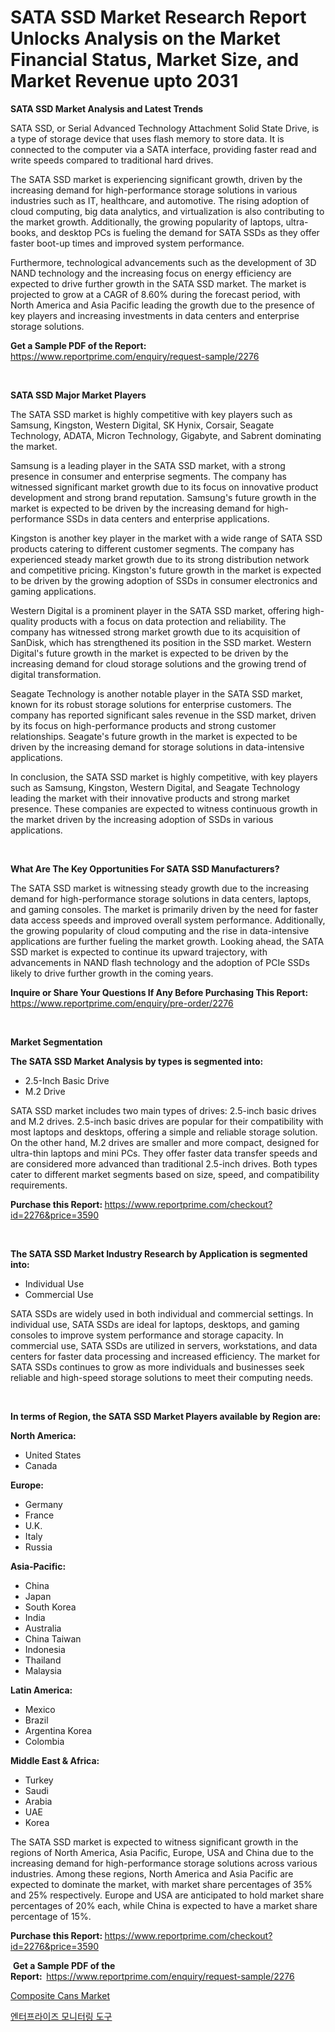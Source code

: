 <p><h1>SATA SSD Market Research Report Unlocks Analysis on the Market Financial Status, Market Size, and Market Revenue upto 2031</h1></p><p><strong>SATA SSD Market Analysis and Latest Trends</strong></p>
<p><p>SATA SSD, or Serial Advanced Technology Attachment Solid State Drive, is a type of storage device that uses flash memory to store data. It is connected to the computer via a SATA interface, providing faster read and write speeds compared to traditional hard drives.</p><p>The SATA SSD market is experiencing significant growth, driven by the increasing demand for high-performance storage solutions in various industries such as IT, healthcare, and automotive. The rising adoption of cloud computing, big data analytics, and virtualization is also contributing to the market growth. Additionally, the growing popularity of laptops, ultra-books, and desktop PCs is fueling the demand for SATA SSDs as they offer faster boot-up times and improved system performance.</p><p>Furthermore, technological advancements such as the development of 3D NAND technology and the increasing focus on energy efficiency are expected to drive further growth in the SATA SSD market. The market is projected to grow at a CAGR of 8.60% during the forecast period, with North America and Asia Pacific leading the growth due to the presence of key players and increasing investments in data centers and enterprise storage solutions.</p></p>
<p><strong>Get a Sample PDF of the Report:&nbsp;</strong> <a href="https://www.reportprime.com/enquiry/request-sample/2276">https://www.reportprime.com/enquiry/request-sample/2276</a></p>
<p>&nbsp;</p>
<p><strong>SATA SSD Major Market Players</strong></p>
<p><p>The SATA SSD market is highly competitive with key players such as Samsung, Kingston, Western Digital, SK Hynix, Corsair, Seagate Technology, ADATA, Micron Technology, Gigabyte, and Sabrent dominating the market.</p><p>Samsung is a leading player in the SATA SSD market, with a strong presence in consumer and enterprise segments. The company has witnessed significant market growth due to its focus on innovative product development and strong brand reputation. Samsung's future growth in the market is expected to be driven by the increasing demand for high-performance SSDs in data centers and enterprise applications.</p><p>Kingston is another key player in the market with a wide range of SATA SSD products catering to different customer segments. The company has experienced steady market growth due to its strong distribution network and competitive pricing. Kingston's future growth in the market is expected to be driven by the growing adoption of SSDs in consumer electronics and gaming applications.</p><p>Western Digital is a prominent player in the SATA SSD market, offering high-quality products with a focus on data protection and reliability. The company has witnessed strong market growth due to its acquisition of SanDisk, which has strengthened its position in the SSD market. Western Digital's future growth in the market is expected to be driven by the increasing demand for cloud storage solutions and the growing trend of digital transformation.</p><p>Seagate Technology is another notable player in the SATA SSD market, known for its robust storage solutions for enterprise customers. The company has reported significant sales revenue in the SSD market, driven by its focus on high-performance products and strong customer relationships. Seagate's future growth in the market is expected to be driven by the increasing demand for storage solutions in data-intensive applications.</p><p>In conclusion, the SATA SSD market is highly competitive, with key players such as Samsung, Kingston, Western Digital, and Seagate Technology leading the market with their innovative products and strong market presence. These companies are expected to witness continuous growth in the market driven by the increasing adoption of SSDs in various applications.</p></p>
<p>&nbsp;</p>
<p><strong>What Are The Key Opportunities For SATA SSD Manufacturers?</strong></p>
<p><p>The SATA SSD market is witnessing steady growth due to the increasing demand for high-performance storage solutions in data centers, laptops, and gaming consoles. The market is primarily driven by the need for faster data access speeds and improved overall system performance. Additionally, the growing popularity of cloud computing and the rise in data-intensive applications are further fueling the market growth. Looking ahead, the SATA SSD market is expected to continue its upward trajectory, with advancements in NAND flash technology and the adoption of PCIe SSDs likely to drive further growth in the coming years.</p></p>
<p><strong>Inquire or Share Your Questions If Any Before Purchasing This Report:</strong> <a href="https://www.reportprime.com/enquiry/pre-order/2276">https://www.reportprime.com/enquiry/pre-order/2276</a></p>
<p>&nbsp;</p>
<p><strong>Market Segmentation</strong></p>
<p><strong>The SATA SSD Market Analysis by types is segmented into:</strong></p>
<p><ul><li>2.5-Inch Basic Drive</li><li>M.2 Drive</li></ul></p>
<p><p>SATA SSD market includes two main types of drives: 2.5-inch basic drives and M.2 drives. 2.5-inch basic drives are popular for their compatibility with most laptops and desktops, offering a simple and reliable storage solution. On the other hand, M.2 drives are smaller and more compact, designed for ultra-thin laptops and mini PCs. They offer faster data transfer speeds and are considered more advanced than traditional 2.5-inch drives. Both types cater to different market segments based on size, speed, and compatibility requirements.</p></p>
<p><strong>Purchase this Report:&nbsp;</strong><a href="https://www.reportprime.com/checkout?id=2276&price=3590">https://www.reportprime.com/checkout?id=2276&price=3590</a></p>
<p>&nbsp;</p>
<p><strong>The SATA SSD Market Industry Research by Application is segmented into:</strong></p>
<p><ul><li>Individual Use</li><li>Commercial Use</li></ul></p>
<p><p>SATA SSDs are widely used in both individual and commercial settings. In individual use, SATA SSDs are ideal for laptops, desktops, and gaming consoles to improve system performance and storage capacity. In commercial use, SATA SSDs are utilized in servers, workstations, and data centers for faster data processing and increased efficiency. The market for SATA SSDs continues to grow as more individuals and businesses seek reliable and high-speed storage solutions to meet their computing needs.</p></p>
<p>&nbsp;</p>
<p><strong>In terms of Region, the SATA SSD Market Players available by Region are:</strong></p>
<p>
    <p> <strong> North America: </strong>
        <ul>
            <li>United States</li>
            <li>Canada</li>
        </ul>
        </p> 
    <p> <strong> Europe: </strong>
        <ul>
            <li>Germany</li>
            <li>France</li>
            <li>U.K.</li>
            <li>Italy</li>
            <li>Russia</li>
        </ul>
        </p> 
    <p> <strong> Asia-Pacific: </strong>
        <ul>
            <li>China</li>
            <li>Japan</li>
            <li>South Korea</li>
            <li>India</li>
            <li>Australia</li>
            <li>China Taiwan</li>
            <li>Indonesia</li>
            <li>Thailand</li>
            <li>Malaysia</li>
        </ul>
        </p> 
    <p> <strong> Latin America: </strong>
        <ul>
            <li>Mexico</li>
            <li>Brazil</li>
            <li>Argentina Korea</li>
            <li>Colombia</li>
        </ul>
        </p> 
    <p> <strong> Middle East & Africa: </strong>
        <ul>
            <li>Turkey</li>
            <li>Saudi</li>
            <li>Arabia</li>
            <li>UAE</li>
            <li>Korea</li>
        </ul>
    </p>
    </p>
<p><p>The SATA SSD market is expected to witness significant growth in the regions of North America, Asia Pacific, Europe, USA and China due to the increasing demand for high-performance storage solutions across various industries. Among these regions, North America and Asia Pacific are expected to dominate the market, with market share percentages of 35% and 25% respectively. Europe and USA are anticipated to hold market share percentages of 20% each, while China is expected to have a market share percentage of 15%.</p></p>
<p><strong>Purchase this Report: </strong><a href="https://www.reportprime.com/checkout?id=2276&price=3590">https://www.reportprime.com/checkout?id=2276&price=3590</a></p>
<p>&nbsp;<strong>Get a Sample PDF of the Report:&nbsp;&nbsp;</strong><a href="https://www.reportprime.com/enquiry/request-sample/2276">https://www.reportprime.com/enquiry/request-sample/2276</a></p>
<p><strong></strong></p>
<p><p><a href="https://spotless-saver-8fd.notion.site/Composite-Cans-Market-with-the-goal-of-estimating-the-market-size-and-future-growth-potential-of-var-ad8ad2828de54ad7ad2688f12e3c1bc4">Composite Cans Market</a></p><p><a href="https://github.com/sougarounis/Market-Research-Report-List-3/blob/main/476065210263.md">엔터프라이즈 모니터링 도구</a></p></p>